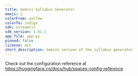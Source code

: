 ```yaml
---
title: Gemini Syllabus Generator
emoji: 🐢
colorFrom: yellow
colorTo: indigo
sdk: streamlit
sdk_version: 1.41.1
app_file: app.py
pinned: false
license: mit
short_description: Gemini version of the syllabus generator
---
```


Check out the configuration reference at https://huggingface.co/docs/hub/spaces-config-reference
